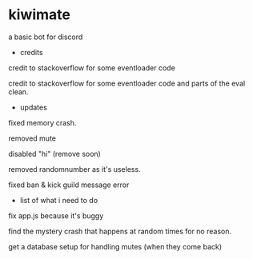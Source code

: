 # kiwimate
a basic bot for discord


- credits

credit to stackoverflow for some eventloader code

credit to stackoverflow for some eventloader code and parts of the eval clean.


- updates

fixed memory crash.

removed mute

disabled "hi" (remove soon)

removed randomnumber as it's useless.

fixed ban & kick guild message error


- list of what i need to do

fix app.js because it's buggy

find the mystery crash that happens at random times for no reason.

get a database setup for handling mutes (when they come back)
